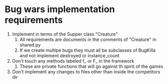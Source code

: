 # Bug wars implementation requirements
1. Implement in terms of the Supper class "Creature"
   1. All requirements are documents in the comments of "Creature" in shared.py
   2. If we create multipe bugs they must all be subclasses of BugKilla and not implement destroyed or instance_count
2. Don't touch any methods labeled f_ or F_ in the framework
   1. These are private functions that will go against th spirit of the games
3. Don't implement any changes to files other than inside the competitors dir